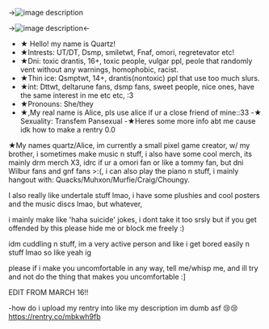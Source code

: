 ->![image description](https://media.discordapp.net/attachments/1178324292027564123/1218552026770968596/33477963939396f4c1ddaddf2fd1a2af.jpg?ex=66081402&is=65f59f02&hm=e60d506dc87cc16e36f87429c0f6f10cd7caee1b3bc90cc75138a56de25a9f60&)

->![image description](Https://Tomomi.neocities.org/divider/div40.png)<-

- ★ Hello! my name is Quartz!
- ★Intrests: UT/DT, Dsmp, smiletwt, Fnaf, omori, regretevator etc!
- ★Dni: toxic drantis, 16+, toxic people, vulgar ppl, peole that randomly vent without any warnings, homophobic, racist.
- ★Thin ice: Qsmptwt, 14+, drantis(nontoxic) ppl that use too much slurs.
- ★int: Dttwt, deltarune fans, dsmp fans, sweet people, nice ones, have the same interest in me etc etc, :3
- ★Pronouns: She/they
- ★,My real name is Alice, pls use alice if ur a close friend of mine::33
-★ Sexuality: Transfem Pansexual
-★Heres some more info abt me cause idk how to make a rentry 0.0

★My names quartz/Alice, im currently a small pixel game creator, w/ my brother, i sometimes make music n stuff, i also have some cool merch, its mainly drm merch X3, idrc if ur a omori fan or like a tommy fan, but dni Wilbur fans and gnf fans >:(, i can also play the piano n stuff, i mainly hangout with: Quacks/Muhxon/Murfie/Craig/Choungy.

I also really like undertale stuff lmao, i have some plushies and cool posters and the music discs lmao, but whatever,

i mainly make like 'haha suicide' jokes, i dont take it too srsly but if you get offended by this please hide me or block me freely :)

idm cuddling n stuff, im a very active person and like i get bored easily n stuff lmao so like yeah ig

please if i make you uncomfortable in any way, tell me/whisp me, and ill try and not do the thing that makes you uncomfortable :]

EDIT FROM MARCH 16!!

-how do i upload my rentry into like my description im dumb asf 😢😢 https://rentry.co/mbkwh9fb


